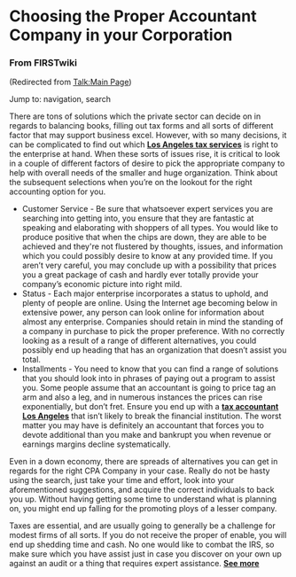 

# Choosing the Proper Accountant Company in your Corporation

### From FIRSTwiki

(Redirected from [Talk:Main Page](/index.php?title=Talk:Main_Page&redirect=no
"Talk:Main Page" ))

Jump to: navigation, search

There are tons of solutions which the private sector can decide on in regards
to balancing books, filling out tax forms and all sorts of different factor
that may support business excel. However, with so many decisions, it can be
complicated to find out which [**Los Angeles tax
services**](http://losangelescpa.org "http://losangelescpa.org" ) is right to
the enterprise at hand. When these sorts of issues rise, it is critical to
look in a couple of different factors of desire to pick the appropriate
company to help with overall needs of the smaller and huge organization. Think
about the subsequent selections when you’re on the lookout for the right
accounting option for you.

  * Customer Service - Be sure that whatsoever expert services you are searching into getting into, you ensure that they are fantastic at speaking and elaborating with shoppers of all types. You would like to produce positive that when the chips are down, they are able to be achieved and they're not flustered by thoughts, issues, and information which you could possibly desire to know at any provided time. If you aren’t very careful, you may conclude up with a possibility that prices you a great package of cash and hardly ever totally provide your company’s economic picture into right mild. 
  * Status - Each major enterprise incorporates a status to uphold, and plenty of people are online. Using the Internet age becoming below in extensive power, any person can look online for information about almost any enterprise. Companies should retain in mind the standing of a company in purchase to pick the proper preference. With no correctly looking as a result of a range of different alternatives, you could possibly end up heading that has an organization that doesn’t assist you total. 
  * Installments - You need to know that you can find a range of solutions that you should look into in phrases of paying out a program to assist you. Some people assume that an accountant is going to price tag an arm and also a leg, and in numerous instances the prices can rise exponentially, but don’t fret. Ensure you end up with a [**tax accountant Los Angeles**](http://losangelescpa.org "http://losangelescpa.org" ) that isn’t likely to break the financial institution. The worst matter you may have is definitely an accountant that forces you to devote additional than you make and bankrupt you when revenue or earnings margins decline systematically. 

Even in a down economy, there are spreads of alternatives you can get in
regards for the right CPA Company in your case. Really do not be hasty using
the search, just take your time and effort, look into your aforementioned
suggestions, and acquire the correct individuals to back you up. Without
having getting some time to understand what is planning on, you might end up
falling for the promoting ploys of a lesser company.

Taxes are essential, and are usually going to generally be a challenge for
modest firms of all sorts. If you do not receive the proper of enable, you
will end up shedding time and cash. No one would like to combat the IRS, so
make sure which you have assist just in case you discover on your own up
against an audit or a thing that requires expert assistance. [**See
more**](http://losangelescpa.org "http://losangelescpa.org" )

